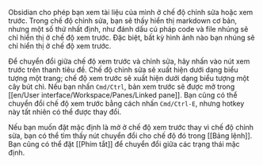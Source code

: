Obsidian cho phép bạn xem tài liệu của mình ở chế độ chỉnh sửa hoặc xem trước. Trong chế độ chỉnh sửa, bạn sẽ thấy hiển thị markdown cơ bản, nhưng một số thứ nhất định, như đánh dấu cú pháp code và file nhúng sẽ chỉ hiển thị ở chế độ xem trước. Đặc biệt, bất kỳ hình ảnh nào bạn nhúng sẽ chỉ hiển thị ở chế độ xem trước.

Để chuyển đổi giữa chế độ xem trước và chỉnh sửa, hãy nhấn vào nút xem trước trên thanh tiêu đề. Chế độ chỉnh sửa sẽ xuất hiện dưới dạng biểu tượng một trang; chế độ xem trước sẽ xuất hiện dưới dạng biểu tượng một cây bút chì. Nếu bạn nhấn `Cmd/Ctrl`, bản xem trước sẽ được mở trong [[en/User interface/Workspace/Panes/Linked pane]]. Bạn cũng có thể chuyển đổi chế độ xem trước bằng cách nhấn `Cmd/Ctrl-E`, nhưng hotkey này tất nhiên có thể được thay đổi.

Nếu bạn muốn đặt mặc định là mở ở chế độ xem trước thay vì chế độ chỉnh sửa, bạn có thể tìm thấy nút chuyển đổi cho chế độ đó trong [[Bảng lệnh]]. Bạn cũng có thể đặt [[Phím tắt]] để chuyển đổi giữa các trạng thái mặc định.
